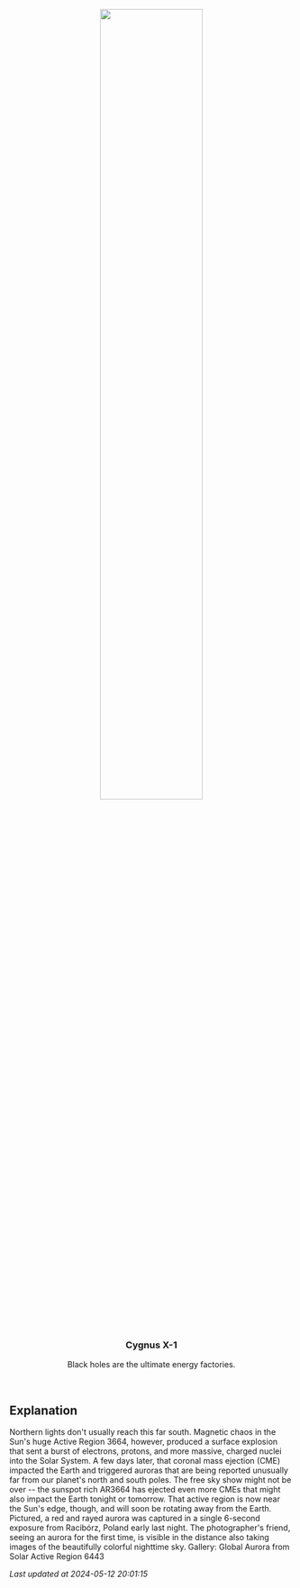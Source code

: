 <p align='center'>
    <img src='https://apod.nasa.gov/apod/image/2405/AuroraPoland_Durlej_960.jpg' width='60%' />
    <h3 align="center">Cygnus X-1</h3>
    <p align="center">Black holes are the ultimate energy factories.</p>
</p>
<br/>

Explanation
--
Northern lights don't usually reach this far south.  Magnetic chaos in the Sun's huge Active Region 3664, however, produced a surface explosion that sent a burst of electrons, protons, and more massive, charged nuclei into the Solar System. A few days later, that coronal mass ejection (CME) impacted the Earth and triggered auroras that are being reported unusually far from our planet's north and south poles.  The free sky show might not be over -- the sunspot rich AR3664 has ejected even more CMEs that might also impact the Earth tonight or tomorrow. That active region is now near the Sun's edge, though, and will soon be rotating away from the Earth.  Pictured, a red and rayed aurora was captured in a single 6-second exposure from Racibórz, Poland early last night.  The photographer's friend, seeing an aurora for the first time, is visible in the distance also taking images of the beautifully colorful nighttime sky.   Gallery: Global Aurora from Solar Active Region 6443


*Last updated at 2024-05-12 20:01:15*
